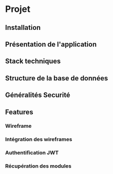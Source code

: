 # Projet

## Installation

## Présentation de l'application

## Stack techniques 

## Structure de la base de données

## Généralités Securité

## Features

### Wireframe

### Intégration des wireframes

### Authentification JWT

### Récupération des modules